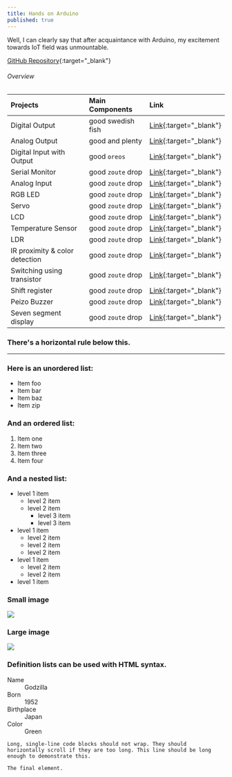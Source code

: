 ```yaml
---
title: Hands on Arduino
published: true
---
```


Well, I can clearly say that after acquaintance with Arduino, my excitement towards IoT field was unmountable.

[GitHub Repository](https://github.com/RanitPradhan/bi0s/tree/master/Arduino){:target="_blank"}


###### [](#header-6)Overview

| Projects                       | Main Components   | Link     |
|:-------------------------------|:------------------|:---------|
| Digital Output                 | good swedish fish | [Link](){:target="_blank"} |
| Analog Output                  | good and plenty   | [Link](){:target="_blank"} |
| Digital Input with Output      | good `oreos`      | [Link](){:target="_blank"} |
| Serial Monitor                 | good `zoute` drop | [Link](){:target="_blank"} |
| Analog Input                   | good `zoute` drop | [Link](){:target="_blank"} |
| RGB LED                        | good `zoute` drop | [Link](){:target="_blank"} |
| Servo                          | good `zoute` drop | [Link](){:target="_blank"} |
| LCD                            | good `zoute` drop | [Link](){:target="_blank"} |
| Temperature Sensor             | good `zoute` drop | [Link](){:target="_blank"} |
| LDR                            | good `zoute` drop | [Link](){:target="_blank"} |
| IR proximity & color detection | good `zoute` drop | [Link](){:target="_blank"} |
| Switching using transistor     | good `zoute` drop | [Link](){:target="_blank"} |
| Shift register                 | good `zoute` drop | [Link](){:target="_blank"} |
| Peizo Buzzer                   | good `zoute` drop | [Link](){:target="_blank"} |
| Seven segment display          | good `zoute` drop | [Link](){:target="_blank"} |

### There's a horizontal rule below this.

* * *

### Here is an unordered list:

*   Item foo
*   Item bar
*   Item baz
*   Item zip

### And an ordered list:

1.  Item one
1.  Item two
1.  Item three
1.  Item four

### And a nested list:

- level 1 item
  - level 2 item
  - level 2 item
    - level 3 item
    - level 3 item
- level 1 item
  - level 2 item
  - level 2 item
  - level 2 item
- level 1 item
  - level 2 item
  - level 2 item
- level 1 item

### Small image

![](https://assets-cdn.github.com/images/icons/emoji/octocat.png)

### Large image

![](https://guides.github.com/activities/hello-world/branching.png)


### Definition lists can be used with HTML syntax.

<dl>
<dt>Name</dt>
<dd>Godzilla</dd>
<dt>Born</dt>
<dd>1952</dd>
<dt>Birthplace</dt>
<dd>Japan</dd>
<dt>Color</dt>
<dd>Green</dd>
</dl>

```
Long, single-line code blocks should not wrap. They should horizontally scroll if they are too long. This line should be long enough to demonstrate this.
```

```
The final element.
```
